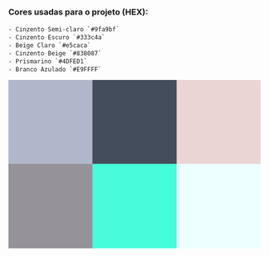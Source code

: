 ### Cores usadas para o projeto (HEX):
    - Cinzento Semi-claro `#9fa9bf`
    - Cinzento Escuro `#333c4a`
    - Beige Claro `#e5caca`
    - Cinzento Beige `#838087` 
    - Prismarino `#4DFED1`
    - Branco Azulado `#E9FFFF`

![Cores](images/palete_cores.PNG)
